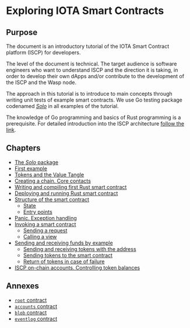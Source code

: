 # Exploring IOTA Smart Contracts

## Purpose
The document is an introductory tutorial of the IOTA Smart Contract 
platform (ISCP) for developers. 

The level of the document is technical. The target audience is software engineers who want 
to understand ISCP and the direction it is taking, in order to develop their own dApps 
and/or contribute to the development of the ISCP and the Wasp node. 

The approach in this tutorial is to introduce to main concepts through writing
unit tests of example smart contracts. 
We use Go testing package codenamed [_Solo_](../../packages/solo/readme.md) in all examples of the tutorial.

The knowledge of Go programming and basics of Rust programming is a prerequisite. 
For detailed introduction into the ISCP architecture [follow the link](https://docs.google.com/document/d/1zNJZMdetCzwiBC85K6gWbnzgdT1RXuZCLsTclKdrVqc/edit?usp=sharing).

## Chapters

* [The _Solo_ package](01.md)
* [First example](01.md#first-example)
* [Tokens and the Value Tangle](02.md#tokens-and-the-value-tangle)
* [Creating a chain. Core contacts](03.md#creating-a-chain-core-contacts)
* [Writing and compiling first Rust smart contract](03.md#writing-and-compiling-first-rust-smart-contract)
* [Deploying and running Rust smart contract](04.md#deploying-and-running-rust-smart-contract)
* [Structure of the smart contract](05.md#structure-of-the-smart-contract)
    * [State](05.md#state)
    * [Entry points](05.md#entry-points)
* [Panic. Exception handling](05.md#panic-exception-handling)
* [Invoking a smart contract](06.md)
    * [Sending a request](06.md)
    * [Calling a view](07.md)
* [Sending and receiving funds by example](08.md)
    * [Sending and receiving tokens with the address](08.md#sending-and-receiving-tokens-with-the-address)
    * [Sending tokens to the smart contract](09.md#sending-tokens-to-the-smart-contract)
    * [Return of tokens in case of failure](10.md#return-of-tokens-in-case-of-failure)
* [ISCP on-chain accounts. Controlling token balances](iscp_accounts.md)

## Annexes

* [`root` contract](root.md)
* [`accounts` contract](accounts.md)
* [`blob` contract](blob.md)
* [`eventlog` contract](eventlog.md)

